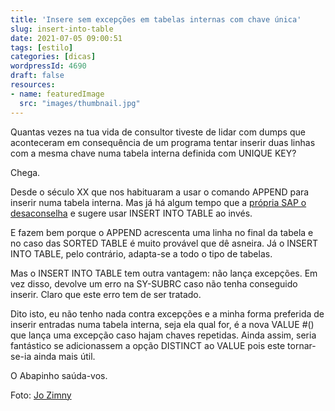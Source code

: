 ```yaml
---
title: 'Insere sem excepções em tabelas internas com chave única'
slug: insert-into-table
date: 2021-07-05 09:00:51
tags: [estilo]
categories: [dicas]
wordpressId: 4690
draft: false
resources:
- name: featuredImage
  src: "images/thumbnail.jpg"
---
```

Quantas vezes na tua vida de consultor tiveste de lidar com dumps que aconteceram em consequência de um programa tentar inserir duas linhas com a mesma chave numa tabela interna definida com UNIQUE KEY?

Chega.

<!--more-->

Desde o século XX que nos habituaram a usar o comando APPEND para inserir numa tabela interna. Mas já há algum tempo que a [própria SAP o desaconselha][1] e sugere usar INSERT INTO TABLE ao invés.

E fazem bem porque o APPEND acrescenta uma linha no final da tabela e no caso das SORTED TABLE é muito provável que dê asneira. Já o INSERT INTO TABLE, pelo contrário, adapta-se a todo o tipo de tabelas.

Mas o INSERT INTO TABLE tem outra vantagem: não lança excepções. Em vez disso, devolve um erro na SY-SUBRC caso não tenha conseguido inserir. Claro que este erro tem de ser tratado.

Dito isto, eu não tenho nada contra excepções e a minha forma preferida de inserir entradas numa tabela interna, seja ela qual for, é a nova VALUE #() que lança uma excepção caso hajam chaves repetidas. Ainda assim, seria fantástico se adicionassem a opção DISTINCT ao VALUE pois este tornar-se-ia ainda mais útil.

O Abapinho saúda-vos.

Foto: [Jo Zimny][2]

   [1]: https://github.com/SAP/styleguides/blob/main/clean-abap/CleanABAP.md#prefer-insert-into-table-to-append-to
   [2]: https://visualhunt.co/a6/22e2dcd9
